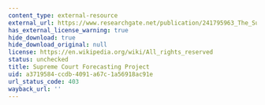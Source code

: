 ```yaml
---
content_type: external-resource
external_url: https://www.researchgate.net/publication/241795963_The_Supreme_Court_Forecasting_Project_Legal_and_Political_Science_Approaches_to_Predicting_Supreme_Court_Decisionmaking
has_external_license_warning: true
hide_download: true
hide_download_original: null
license: https://en.wikipedia.org/wiki/All_rights_reserved
status: unchecked
title: Supreme Court Forecasting Project
uid: a3719584-ccdb-4091-a67c-1a56918ac91e
url_status_code: 403
wayback_url: ''
---
```

